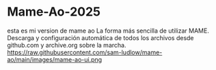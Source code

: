 # Mame-Ao-2025
esta es mi version de mame ao
La forma más sencilla de utilizar MAME. Descarga y configuración automática de todos los archivos desde github.com y archive.org sobre la marcha.
https://raw.githubusercontent.com/sam-ludlow/mame-ao/main/images/mame-ao-ui.png
